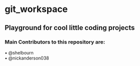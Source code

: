 # git_workspace

## Playground for cool little coding projects

### Main Contributors to this repository are:
• @shelbourn
</br>
• @nickanderson038
